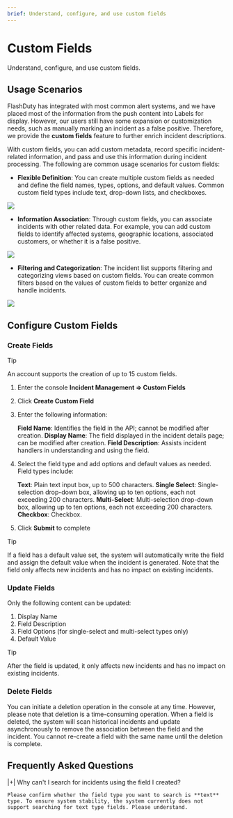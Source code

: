 ```yaml
---
brief: Understand, configure, and use custom fields
---
```


# Custom Fields

Understand, configure, and use custom fields.

## Usage Scenarios

FlashDuty has integrated with most common alert systems, and we have placed most of the information from the push content into Labels for display. However, our users still have some expansion or customization needs, such as manually marking an incident as a false positive. Therefore, we provide the **custom fields** feature to further enrich incident descriptions.

With custom fields, you can add custom metadata, record specific incident-related information, and pass and use this information during incident processing. The following are common usage scenarios for custom fields:

- **Flexible Definition**: You can create multiple custom fields as needed and define the field names, types, options, and default values. Common custom field types include text, drop-down lists, and checkboxes.

![](https://fcimg.i18n.site/zh/flashduty/alter/custom_fields/1.avif)

- **Information Association**: Through custom fields, you can associate incidents with other related data. For example, you can add custom fields to identify affected systems, geographic locations, associated customers, or whether it is a false positive.

![](https://fcimg.i18n.site/zh/flashduty/alter/custom_fields/2.avif)

- **Filtering and Categorization**: The incident list supports filtering and categorizing views based on custom fields. You can create common filters based on the values of custom fields to better organize and handle incidents.

![](https://fcimg.i18n.site/zh/flashduty/alter/custom_fields/3.avif)

## Configure Custom Fields

### Create Fields

> [!TIP]
> An account supports the creation of up to 15 custom fields.

1. Enter the console **Incident Management => Custom Fields**
2. Click **Create Custom Field**
3. Enter the following information:

   **Field Name**: Identifies the field in the API; cannot be modified after creation.
   **Display Name**: The field displayed in the incident details page; can be modified after creation.
   **Field Description**: Assists incident handlers in understanding and using the field.

4. Select the field type and add options and default values as needed. Field types include:

   **Text**: Plain text input box, up to 500 characters.
   **Single Select**: Single-selection drop-down box, allowing up to ten options, each not exceeding 200 characters.
   **Multi-Select**: Multi-selection drop-down box, allowing up to ten options, each not exceeding 200 characters.
   **Checkbox**: Checkbox.

5. Click **Submit** to complete

> [!TIP]
> If a field has a default value set, the system will automatically write the field and assign the default value when the incident is generated. Note that the field only affects new incidents and has no impact on existing incidents.

### Update Fields

Only the following content can be updated:

1. Display Name
2. Field Description
3. Field Options (for single-select and multi-select types only)
4. Default Value

> [!TIP]
> After the field is updated, it only affects new incidents and has no impact on existing incidents.

### Delete Fields

You can initiate a deletion operation in the console at any time. However, please note that deletion is a time-consuming operation. When a field is deleted, the system will scan historical incidents and update asynchronously to remove the association between the field and the incident. You cannot re-create a field with the same name until the deletion is complete.

## Frequently Asked Questions

|+| Why can't I search for incidents using the field I created?

    Please confirm whether the field type you want to search is **text** type. To ensure system stability, the system currently does not support searching for text type fields. Please understand.